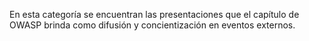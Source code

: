 En esta categoría se encuentran las presentaciones que el capítulo de
OWASP brinda como difusión y concientización en eventos externos.